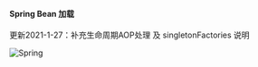 #### Spring Bean 加载

更新2021-1-27：补充生命周期AOP处理 及 singletonFactories 说明

![Spring](https://github.com/YorickYu/JPP/blob/main/Spring_xmind/SpringBean.png)
